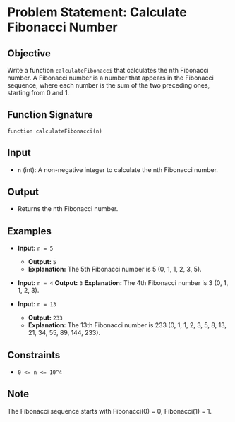 # Problem Statement: Calculate Fibonacci Number

## Objective
Write a function `calculateFibonacci` that calculates the nth Fibonacci number. A Fibonacci number is a number that appears in the Fibonacci sequence, where each number is the sum of the two preceding ones, starting from 0 and 1.

## Function Signature
`function calculateFibonacci(n)`

## Input
- `n` (int): A non-negative integer to calculate the nth Fibonacci number.

## Output
- Returns the nth Fibonacci number.

## Examples
- **Input:** `n = 5` 
   - **Output:** `5` 
   - **Explanation:** The 5th Fibonacci number is 5 (0, 1, 1, 2, 3, 5).

- **Input:** `n = 4` 
  **Output:** `3` 
  **Explanation:** The 4th Fibonacci number is 3 (0, 1, 1, 2, 3).

- **Input:** `n = 13` 
   - **Output:** `233` 
   - **Explanation:** The 13th Fibonacci number is 233 (0, 1, 1, 2, 3, 5, 8, 13, 21, 34, 55, 89, 144, 233).

## Constraints
- `0 <= n <= 10^4`

## Note
The Fibonacci sequence starts with Fibonacci(0) = 0, Fibonacci(1) = 1.